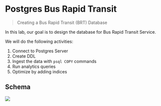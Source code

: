 # Postgres Bus Rapid Transit

> Creating a Bus Rapid Transit (BRT) Database

In this lab, our goal is to design the database for Bus Rapid Transit Service.

We will do the following activities:

1. Connect to Postgres Server
1. Create DDL
1. Ingest the data with `psql COPY` commands
1. Run analytics queries
1. Optimize by adding indices

## Schema

![](https://user-images.githubusercontent.com/62965911/211728840-8fbfa70d-61c6-4c60-a408-dca8c49c2493.png)
